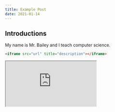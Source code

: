 ```yaml
---
title: Example Post
date: 2021-01-14
---
```


## Introductions

My name is Mr. Bailey and I teach computer science.

```html
<iframe src="url" title="description"></iframe>
```

<iframe src="https://mrbailey.codes/intro-slide-deck/"></iframe>
